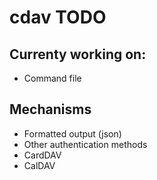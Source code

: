 # cdav TODO

## Currenty working on:
- Command file

## Mechanisms

- Formatted output (json)
- Other authentication methods
- CardDAV
- CalDAV
